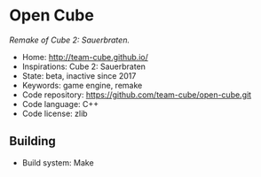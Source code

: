 # Open Cube

_Remake of Cube 2: Sauerbraten._

- Home: http://team-cube.github.io/
- Inspirations: Cube 2: Sauerbraten
- State: beta, inactive since 2017
- Keywords: game engine, remake
- Code repository: https://github.com/team-cube/open-cube.git
- Code language: C++
- Code license: zlib

## Building

- Build system: Make
